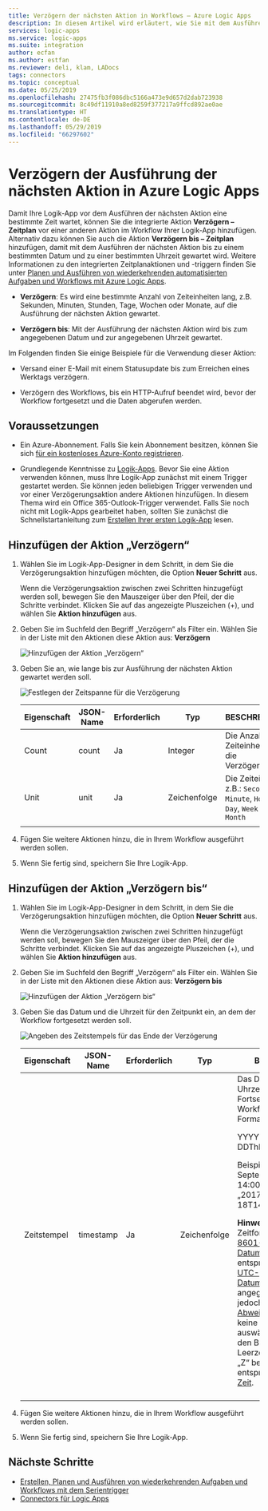 ```yaml
---
title: Verzögern der nächsten Aktion in Workflows – Azure Logic Apps
description: In diesem Artikel wird erläutert, wie Sie mit dem Ausführen der nächsten Aktion in Logik-App-Workflows warten, indem Sie die Aktion „Verzögern“ oder „Verzögern bis“ in Azure Logic Apps verwenden.
services: logic-apps
ms.service: logic-apps
ms.suite: integration
author: ecfan
ms.author: estfan
ms.reviewer: deli, klam, LADocs
tags: connectors
ms.topic: conceptual
ms.date: 05/25/2019
ms.openlocfilehash: 27475fb3f086dbc5166a473e9d657d2dab723938
ms.sourcegitcommit: 8c49df11910a8ed8259f377217a9ffcd892ae0ae
ms.translationtype: HT
ms.contentlocale: de-DE
ms.lasthandoff: 05/29/2019
ms.locfileid: "66297602"
---
```

# <a name="delay-running-the-next-action-in-azure-logic-apps"></a>Verzögern der Ausführung der nächsten Aktion in Azure Logic Apps

Damit Ihre Logik-App vor dem Ausführen der nächsten Aktion eine bestimmte Zeit wartet, können Sie die integrierte Aktion **Verzögern – Zeitplan** vor einer anderen Aktion im Workflow Ihrer Logik-App hinzufügen. Alternativ dazu können Sie auch die Aktion **Verzögern bis – Zeitplan** hinzufügen, damit mit dem Ausführen der nächsten Aktion bis zu einem bestimmten Datum und zu einer bestimmten Uhrzeit gewartet wird. Weitere Informationen zu den integrierten Zeitplanaktionen und -triggern finden Sie unter [Planen und Ausführen von wiederkehrenden automatisierten Aufgaben und Workflows mit Azure Logic Apps](../logic-apps/concepts-schedule-automated-recurring-tasks-workflows.md).

* **Verzögern**: Es wird eine bestimmte Anzahl von Zeiteinheiten lang, z.B. Sekunden, Minuten, Stunden, Tage, Wochen oder Monate, auf die Ausführung der nächsten Aktion gewartet.

* **Verzögern bis**: Mit der Ausführung der nächsten Aktion wird bis zum angegebenen Datum und zur angegebenen Uhrzeit gewartet.

Im Folgenden finden Sie einige Beispiele für die Verwendung dieser Aktion:

* Versand einer E-Mail mit einem Statusupdate bis zum Erreichen eines Werktags verzögern.

* Verzögern des Workflows, bis ein HTTP-Aufruf beendet wird, bevor der Workflow fortgesetzt und die Daten abgerufen werden.

## <a name="prerequisites"></a>Voraussetzungen

* Ein Azure-Abonnement. Falls Sie kein Abonnement besitzen, können Sie sich [für ein kostenloses Azure-Konto registrieren](https://azure.microsoft.com/free/).

* Grundlegende Kenntnisse zu [Logik-Apps](../logic-apps/logic-apps-overview.md). Bevor Sie eine Aktion verwenden können, muss Ihre Logik-App zunächst mit einem Trigger gestartet werden. Sie können jeden beliebigen Trigger verwenden und vor einer Verzögerungsaktion andere Aktionen hinzufügen. In diesem Thema wird ein Office 365-Outlook-Trigger verwendet. Falls Sie noch nicht mit Logik-Apps gearbeitet haben, sollten Sie zunächst die Schnellstartanleitung zum [Erstellen Ihrer ersten Logik-App](../logic-apps/quickstart-create-first-logic-app-workflow.md) lesen.

<a name="add-delay"></a>

## <a name="add-the-delay-action"></a>Hinzufügen der Aktion „Verzögern“

1. Wählen Sie im Logik-App-Designer in dem Schritt, in dem Sie die Verzögerungsaktion hinzufügen möchten, die Option **Neuer Schritt** aus.

   Wenn die Verzögerungsaktion zwischen zwei Schritten hinzugefügt werden soll, bewegen Sie den Mauszeiger über den Pfeil, der die Schritte verbindet. Klicken Sie auf das angezeigte Pluszeichen (+), und wählen Sie **Aktion hinzufügen** aus.

1. Geben Sie im Suchfeld den Begriff „Verzögern“ als Filter ein. Wählen Sie in der Liste mit den Aktionen diese Aktion aus: **Verzögern**

   ![Hinzufügen der Aktion „Verzögern“](./media/connectors-native-delay/add-delay-action.png)

1. Geben Sie an, wie lange bis zur Ausführung der nächsten Aktion gewartet werden soll.

   ![Festlegen der Zeitspanne für die Verzögerung](./media/connectors-native-delay/delay-time-intervals.png)

   | Eigenschaft | JSON-Name | Erforderlich | Typ | BESCHREIBUNG |
   |----------|-----------|----------|------|-------------|
   | Count | count | Ja | Integer | Die Anzahl von Zeiteinheiten für die Verzögerung. |
   | Unit | unit | Ja | Zeichenfolge | Die Zeiteinheit, z.B.: `Second`, `Minute`, `Hour`, `Day`, `Week` oder `Month` |
   ||||||

1. Fügen Sie weitere Aktionen hinzu, die in Ihrem Workflow ausgeführt werden sollen.

1. Wenn Sie fertig sind, speichern Sie Ihre Logik-App.

<a name="add-delay-until"></a>

## <a name="add-the-delay-until-action"></a>Hinzufügen der Aktion „Verzögern bis“

1. Wählen Sie im Logik-App-Designer in dem Schritt, in dem Sie die Verzögerungsaktion hinzufügen möchten, die Option **Neuer Schritt** aus.

   Wenn die Verzögerungsaktion zwischen zwei Schritten hinzugefügt werden soll, bewegen Sie den Mauszeiger über den Pfeil, der die Schritte verbindet. Klicken Sie auf das angezeigte Pluszeichen (+), und wählen Sie **Aktion hinzufügen** aus.

1. Geben Sie im Suchfeld den Begriff „Verzögern“ als Filter ein. Wählen Sie in der Liste mit den Aktionen diese Aktion aus: **Verzögern bis**

   ![Hinzufügen der Aktion „Verzögern bis“](./media/connectors-native-delay/add-delay-until-action.png)

1. Geben Sie das Datum und die Uhrzeit für den Zeitpunkt ein, an dem der Workflow fortgesetzt werden soll.

   ![Angeben des Zeitstempels für das Ende der Verzögerung](./media/connectors-native-delay/delay-until-timestamp.png)

   | Eigenschaft | JSON-Name | Erforderlich | Typ | BESCHREIBUNG |
   |----------|-----------|----------|------|-------------|
   | Zeitstempel | timestamp | Ja | Zeichenfolge | Das Datum und die Uhrzeit für die Fortsetzung des Workflows in folgendem Format: <p>YYYY-MM-DDThh:mm:ssZ <p>Beispiel: Für den 18. September 2017 um 14:00 Uhr würden Sie „2017-09-18T14:00:00Z“ angeben. <p>**Hinweis:** Dieses Zeitformat muss dem [ISO 8601-Format für Datums-/Uhrzeitangaben](https://en.wikipedia.org/wiki/ISO_8601#Combined_date_and_time_representations) entsprechen und im [UTC-Datums-/Uhrzeitformat](https://en.wikipedia.org/wiki/Coordinated_Universal_Time) angegeben werden, jedoch ohne [UTC-Abweichung](https://en.wikipedia.org/wiki/UTC_offset). Wenn Sie keine Zeitzone auswählen, müssen Sie den Buchstaben „Z“ ohne Leerzeichen anhängen. „Z“ bezieht sich auf die entsprechende [nautische Zeit](https://en.wikipedia.org/wiki/Nautical_time). |
   ||||||

1. Fügen Sie weitere Aktionen hinzu, die in Ihrem Workflow ausgeführt werden sollen.

1. Wenn Sie fertig sind, speichern Sie Ihre Logik-App.

## <a name="next-steps"></a>Nächste Schritte

* [Erstellen, Planen und Ausführen von wiederkehrenden Aufgaben und Workflows mit dem Serientrigger](../connectors/connectors-native-recurrence.md)
* [Connectors für Logic Apps](../connectors/apis-list.md)